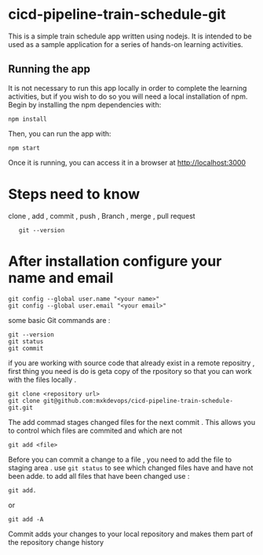 # cicd-pipeline-train-schedule-git

This is a simple train schedule app written using nodejs. It is intended to be used as a sample application for a series of hands-on learning activities.

## Running the app

It is not necessary to run this app locally in order to complete the learning activities, but if you wish to do so you will need a local installation of npm. Begin by installing the npm dependencies with:

    npm install

Then, you can run the app with:

    npm start

Once it is running, you can access it in a browser at [http://localhost:3000](http://localhost:3000)

# Steps need to know 
clone , add , commit , push , Branch , merge , pull request
```
   git --version
```
# After installation configure your name and email
```
git config --global user.name "<your name>"
git config --global user.email "<your email>"
```
some basic Git commands are : 
```
git --version
git status
git commit
```
if you are working with source code that already exist in a remote repositry , first thing you need is do is geta copy of the rpository so that you can work with the files locally .
```
git clone <repository url>
git clone git@github.com:mxkdevops/cicd-pipeline-train-schedule-git.git
```
The add commad stages changed files for the next commit . This allows you to control which files are commited and which are not 
```
git add <file>
```
Before you can commit a change to a file , you need to add the file to staging area . use `git status` to see which changed files have and have not been adde. to add all files that have been changed use :
```
git add.
```
or 
```
git add -A
```
Commit adds your changes to your local repository and makes them part of the repository change history 
